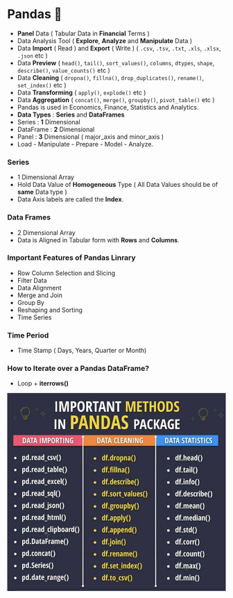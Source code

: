 # Pandas 🐼

- **Panel** Data ( Tabular Data in **Financial** Terms )
- Data Analysis Tool ( **Explore**, **Analyze** and **Manipulate** Data )
- Data **Import** ( Read ) and **Export** ( Write ) ( `.csv`, `.tsv`, `.txt`, `.xls`, `.xlsx`, `.json` etc )
- Data **Preview** ( `head()`, `tail()`, `sort_values()`, `columns`, `dtypes`, `shape`, `describe()`, `value_counts()` etc )
- Data **Cleaning** ( `dropna()`, `fillna()`, `drop_duplicates()`, `rename()`, `set_index()` etc )
- Data **Transforming** ( `apply()`, `explode()` etc )
- Data **Aggregation** ( `concat()`, `merge()`, `groupby()`, `pivot_table()` etc )
- Pandas is used in Economics, Finance, Statistics and Analytics.
- **Data Types** : **Series** and **DataFrames**
- Series : **1** Dimensional
- DataFrame : **2** Dimensional
- Panel : **3** Dimensional ( major_axis and minor_axis )
- Load - Manipulate - Prepare - Model - Analyze.

### Series
- 1 Dimensional Array
- Hold Data Value of **Homogeneous** Type ( All Data Values should be of **same** Data type )
- Data Axis labels are called the **Index**.

### Data Frames
- 2 Dimensional Array
- Data is Aligned in Tabular form with **Rows** and **Columns**.

### Important Features of Pandas Linrary
- Row Column Selection and Slicing
- Filter Data 
- Data Alignment
- Merge and Join
- Group By
- Reshaping and Sorting
- Time Series

### Time Period
- Time Stamp ( Days, Years, Quarter or Month)

### How to Iterate over a Pandas DataFrame?
- Loop + **iterrows()**

![Pandas Methods](Image/PandasMethod.jfif)
